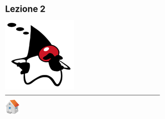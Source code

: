 # Lezione 2

![Duke][duke_think_small]
***
[![Home][img_home]][href_home]

[duke_think_small]: <../../../../resources/images/duke/duke_think_small.png>
<!-- Definizione dei link per la navigazione -->
[img_wip]: <../../../../resources/images/commons/workinprogress.png>
[img_home]: <../../../../resources/images/navigation/home.png>
[href_home]: <https://groppedev.github.io/java-getting-started/>
